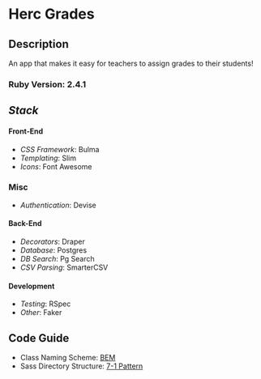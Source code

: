 # __Herc Grades__
## __Description__
An app that makes it easy for teachers to assign grades to their students!

### Ruby Version: 2.4.1

## _Stack_
<!-- * _Views_: React -->
#### __Front-End__
* _CSS Framework_: Bulma
* _Templating_: Slim
* _Icons_: Font Awesome

### __Misc__
* _Authentication_: Devise

#### __Back-End__
* _Decorators_: Draper
* _Database_: Postgres
* _DB Search_: Pg Search
* _CSV Parsing_: SmarterCSV

#### Development
* _Testing_: RSpec
* _Other_: Faker


## Code Guide
* Class Naming Scheme: [BEM](http://getbem.com/)
* Sass Directory Structure: [7-1 Pattern](https://sass-guidelin.es/#architecture)


<!-- This README would normally document whatever steps are necessary to get the
application up and running.

* Ruby version

* System dependencies

* Configuration

* Database creation

* Database initialization

* How to run the test suite

* Services (job queues, cache servers, search engines, etc.)

* Deployment instructions

* ... -->
